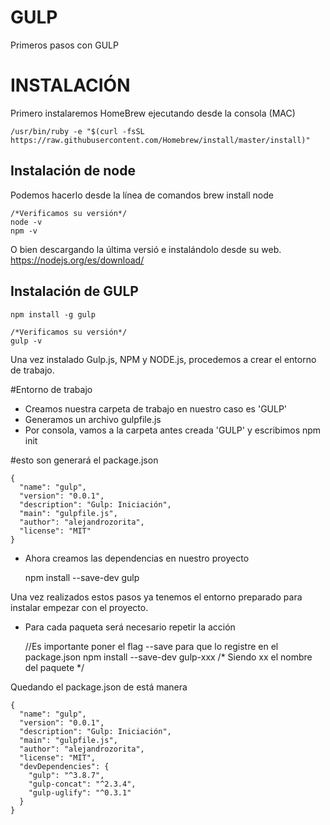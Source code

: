# GULP
Primeros pasos con GULP


# INSTALACIÓN 

Primero instalaremos HomeBrew ejecutando desde la consola (MAC)

	/usr/bin/ruby -e "$(curl -fsSL https://raw.githubusercontent.com/Homebrew/install/master/install)"

## Instalación de node ##

Podemos hacerlo desde la línea de comandos
	brew install node

	/*Verificamos su versión*/
	node -v
	npm -v

O bien descargando la última versió e instalándolo desde su web.
https://nodejs.org/es/download/


## Instalación de GULP ##
	npm install -g gulp

	/*Verificamos su versión*/
	gulp -v


Una vez instalado Gulp.js, NPM y NODE.js, procedemos a crear el entorno de trabajo.

	
#Entorno de trabajo

- Creamos nuestra carpeta de trabajo en nuestro caso es 'GULP'
- Generamos un archivo gulpfile.js
- Por consola, vamos a la carpeta antes creada 'GULP' y escribimos
	npm init

#esto son generará el package.json

	{
	  "name": "gulp",
	  "version": "0.0.1",
	  "description": "Gulp: Iniciación",
	  "main": "gulpfile.js",
	  "author": "alejandrozorita",
	  "license": "MIT"
	}

- Ahora creamos las dependencias en nuestro proyecto

	npm install --save-dev gulp


Una vez realizados estos pasos ya tenemos el entorno preparado para instalar empezar con el proyecto.

- Para cada paqueta será necesario repetir la acción

	//Es importante poner el flag --save para que lo registre en el package.json
	npm install --save-dev gulp-xxx 
	/* Siendo xx el nombre del paquete */

Quedando el package.json de está manera

	{
	  "name": "gulp",
	  "version": "0.0.1",
	  "description": "Gulp: Iniciación",
	  "main": "gulpfile.js",
	  "author": "alejandrozorita",
	  "license": "MIT",
	  "devDependencies": {
	    "gulp": "^3.8.7",
	    "gulp-concat": "^2.3.4",
	    "gulp-uglify": "^0.3.1"
	  }
	}
